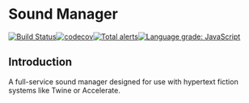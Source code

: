 # Sound Manager

[![Build Status](https://travis-ci.com/furkleindustries/sound-manager.svg?branch=master)](https://travis-ci.com/furkleindustries/sound-manager)[![codecov](https://codecov.io/gh/furkleindustries/sound-manager/branch/master/graph/badge.svg)](https://codecov.io/gh/furkleindustries/sound-manager)[![Total alerts](https://img.shields.io/lgtm/alerts/g/furkleindustries/sound-manager.svg?logo=lgtm&logoWidth=18)](https://lgtm.com/projects/g/furkleindustries/sound-manager/alerts/)[![Language grade: JavaScript](https://img.shields.io/lgtm/grade/javascript/g/furkleindustries/sound-manager.svg?logo=lgtm&logoWidth=18)](https://lgtm.com/projects/g/furkleindustries/sound-manager/context:javascript)

## Introduction

A full-service sound manager designed for use with hypertext fiction systems like Twine or Accelerate.